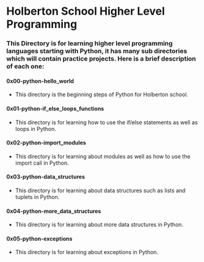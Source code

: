 # Holberton School Higher Level Programming
### This Directory is for learning higher level programming languages starting with Python, it has many sub directories which will contain practice projects. Here is a brief description of each one:

#### 0x00-python-hello_world
* This directory is the beginning steps of Python for Holberton school.

#### 0x01-python-if_else_loops_functions
* This directory is for learning how to use the if/else statements as well as loops in Python.

#### 0x02-python-import_modules
* This directory is for learning about modules as well as how to use the import call in Python.

#### 0x03-python-data_structures
* This directory is for learning about data structures such as lists and tuplets in Python.

#### 0x04-python-more_data_structures
* This directory is for learning about more data structures in Python.

#### 0x05-python-exceptions
* This directory is for learning about exceptions in Python.
